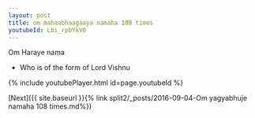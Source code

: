 ```yaml
---
layout: post
title: om mahaabhaagaaya namaha 108 times
youtubeId: Lbi_rpbYkV0
---
```

 
 
Om Haraye nama 
 
 -  Who is of the form of Lord Vishnu 
 
  
 
  
 
 
 
 
 
 


{% include youtubePlayer.html id=page.youtubeId %}
 
[Next]({{ site.baseurl }}{% link  split2/_posts/2016-09-04-Om yagyabhuje namaha 108 times.md%})
 
